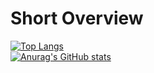 # Short Overview
[![Top Langs](https://github-readme-stats.vercel.app/api/top-langs/?username=mikailyoelek&layout=compact)](https://github.com/anuraghazra/github-readme-stats) <br>
[![Anurag's GitHub stats](https://github-readme-stats.vercel.app/api?username=mikailyoelek)](https://github.com/anuraghazra/github-readme-stats)
